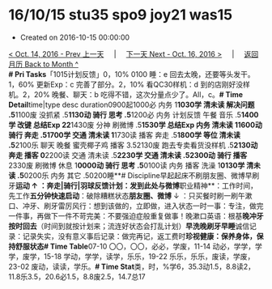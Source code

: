 # 16/10/15 stu35 spo9 joy21 was15

* Created on 2016-10-15 00:00:00

[&lt; Oct. 14, 2016 - Prev 上一天](d14.md)     \|     [下一天 Next - Oct. 16, 2016 &gt;](d16.md)     \|     [返回月历 Back to Month ^](index.md)   
**\# Pri Tasks**「1015计划反馈」0，10% 0100 睡：e 回去太晚，还要等头发干。1，60% 更新Exp：c 完善了部分。2，10% 看QC30样机：d 到的店刚好没样机。2，20% 晚餐、聊天：b 吃得不错，这次分量点少了。All，c。**\# Time Detail**time\|type desc duration0900起1000必 内务 1**1030学 清未读 解决问题 .5**1100废 没抓紧 .5**1130动 骑行 思考 .5**1200必 内务 计划反馈 午餐 音乐 .5**1400学 改键 总结Exp 22**1430废 分神 刷微博 .5**1530学 总结Exp 内务 清未读 11600动 骑行 奔走 .51700学 交通 清未读 1**1730读 播客 奔走 .5**1800学 等位 清未读 .5**2100乐 聊天 晚餐 蜜壳椰子鸡 播客 3.52130废 跑去专卖看货没样机 .5**2130动 奔走 播客 0**2200读 交通 清未读 .5**2230学 交通 清未读 .52300动 骑行 播客**2330废 刷微博 休息 1**0000动 骑行 思考 .5**0100读 内务 播客 洗澡 1**0130学 清未读 .5**0200乐 内务 其它 .50200睡**\# Discipline早起起床不刷朋友圈、微博早刷牙**运动 ↑ ：奔走\|骑行\|羽球反馈计划：发到此处与微博**职业精神**：工作时间，先工作**五分钟快速启动**：破除糟糕状态**朋友圈、微博** ↓ ：只买餐时刷一刷午漱口、冲牙、刷牙雷厉风行：想到该做的，立即做，进入状态一时一事：专注，做完一件事，再做下一件不苛完美：不要强迫症般重复做事！晚漱口英语：根基**晚冲牙按时回去**（时间到就按计划来；流连好状态会打乱计划）**早洗晚刷牙早睡**诚信记录：记录失实，没有意义事后记录：做完再记，返工费时**珍视健康：保养身体，保持舒服状态\# Time Table**07-10 〇〇，〇〇，必必，学废，11-14 动必，学学，学学，废学，15-18 学动，学学，读学，乐乐，19-22 乐乐，乐乐，废读，学废，23-02 废动，读读，学乐。**\# Time Stat**类，时，%学6，35.3动1.5，8.8读2，11.8乐3.5，20.6必1.5，8.8废2.5，14.7总17

